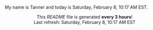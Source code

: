 My name is Tanner and today is Saturday, February 8, 10:17 AM EST.

<p align="center">This <i>README</i> file is generated <b>every 3 hours</b>!</br>Last refresh: Saturday, February 8, 10:17 AM EST<br /></p>
